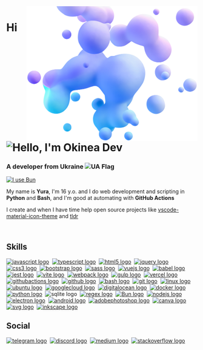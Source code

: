<img align="right" width="450" src="assets/bubbles.webp">

# Hi <img align="bottom" src="https://raw.githubusercontent.com/okineadev/okineadev-website/main/emojis/hello.webp" alt="Hello" width="28">, I'm Okinea Dev
<h3>A developer from Ukraine <img align="top" src="https://raw.githubusercontent.com/okineadev/okineadev-website/main/emojis/ua-flag.webp" alt="UA Flag" height="24"></h3>

[![I use Bun](https://img.shields.io/badge/-I_use_Bun-%23fbf0df?logo=Bun&logoColor=%23fbf0df&labelColor=black)](https://bun.sh)

My name is **Yura**, I'm 16 y.o. and I do web development and scripting in **Python** and **Bash**, and I'm good at automating with **GitHub Actions**

I create and when I have time help open source projects like [vscode-material-icon-theme](https://github.com/material-extensions/vscode-material-icon-theme) and [tldr](https://github.com/tldr-pages/tldr)

<br/>

## Skills

<div align="left">
  <a href="https://developer.mozilla.org/en-US/docs/Web/JavaScript"><img src="https://skillicons.dev/icons?i=js" height="40" alt="javascript logo" /></a>&nbsp;
  <a href="https://www.typescriptlang.org/"><img src="https://skillicons.dev/icons?i=ts" height="40" alt="typescript logo"  /></a>&nbsp;
  <a href="https://developer.mozilla.org/docs/Web/HTML"><img src="https://skillicons.dev/icons?i=html" height="40" alt="html5 logo"  /></a>&nbsp;
  <a href="https://jquery.com/"><img src="https://skillicons.dev/icons?i=jquery" height="40" alt="jquery logo"  /></a>&nbsp;
  <a href="https://developer.mozilla.org/docs/Web/CSS"><img src="https://skillicons.dev/icons?i=css" height="40" alt="css3 logo"  /></a>&nbsp;
  <a href="https://getbootstrap.com/"><img src="https://skillicons.dev/icons?i=bootstrap" height="40" alt="bootstrap logo"  /></a>&nbsp;
  <a href="https://sass-lang.com/"><img src="https://skillicons.dev/icons?i=sass" height="40" alt="sass logo"  /></a>&nbsp;
  <a href="https://vuejs.org/"><img src="https://skillicons.dev/icons?i=vue" height="40" alt="vuejs logo"  /></a>&nbsp;
  <a href="https://babeljs.io/"><img src="https://skillicons.dev/icons?i=babel" height="40" alt="babel logo"  /></a>&nbsp;
  <a href="https://jestjs.io/"><img src="https://skillicons.dev/icons?i=jest" height="40" alt="jest logo"  /></a>&nbsp;
  <a href="https://vitejs.dev/"><img src="https://skillicons.dev/icons?i=vite" height="40" alt="vite logo"  /></a>&nbsp;
  <a href="https://webpack.js.org/"><img src="https://skillicons.dev/icons?i=webpack" height="40" alt="webpack logo"  /></a>&nbsp;
  <a href="https://gulpjs.com/"><img src="https://skillicons.dev/icons?i=gulp" height="40" alt="gulp logo"  /></a>&nbsp;
  <a href="https://vercel.com/"><img src="https://skillicons.dev/icons?i=vercel" height="40" alt="vercel logo"  /></a>&nbsp;
  <a href="https://github.com/features/actions"><img src="https://skillicons.dev/icons?i=githubactions" height="40" alt="githubactions logo"  /></a>&nbsp;
  <a href="https://github.com/"><img src="https://skillicons.dev/icons?i=github" height="40" alt="github logo"  /></a>&nbsp;
  <a href="https://wikipedia.org/wiki/Bash"><img src="https://skillicons.dev/icons?i=bash" height="40" alt="bash logo"  /></a>&nbsp;
  <a href="https://git-scm.com/"><img src="https://skillicons.dev/icons?i=git" height="40" alt="git logo"  /></a>&nbsp;
  <a href="https://wikipedia.org/wiki/Linux"><img src="https://skillicons.dev/icons?i=linux" height="40" alt="linux logo"  /></a>&nbsp;
  <a href="https://ubuntu.com/"><img src="https://cdn.simpleicons.org/ubuntu/E95420" height="40" alt="ubuntu logo"  /></a>&nbsp;
  <a href="https://cloud.google.com/"><img src="https://skillicons.dev/icons?i=gcp" height="40" alt="googlecloud logo"  /></a>&nbsp;
  <a href="https://www.digitalocean.com/"><img src="https://cdn.simpleicons.org/digitalocean/0080FF" height="40" alt="digitalocean logo"  /></a>&nbsp;
  <a href="https://www.docker.com/"><img src="https://skillicons.dev/icons?i=docker" height="40" alt="docker logo"  /></a>&nbsp;
  <a href="https://www.python.org/"><img src="https://skillicons.dev/icons?i=py" height="40" alt="python logo"  /></a>&nbsp;
  <img src="https://skillicons.dev/icons?i=sqlite" height="40" alt="sqlite logo">&nbsp;
  <a href="https://docs.python.org/3/library/re.html"><img src="https://skillicons.dev/icons?i=regex" height="40" alt="regex logo"  /></a>&nbsp;
  <a href="https://bun.sh/"><img src="https://user-images.githubusercontent.com/709451/182802334-d9c42afe-f35d-4a7b-86ea-9985f73f20c3.png" width="40" alt="Bun logo"></a>&nbsp;
  <a href="https://nodejs.org/"><img src="https://skillicons.dev/icons?i=nodejs" height="40" alt="nodejs logo"  /></a>&nbsp;
  <a href="https://www.electronjs.org/"><img src="https://skillicons.dev/icons?i=electron" height="40" alt="electron logo"  /></a>&nbsp;
  <a href="https://developer.android.com/"><img src="https://cdn.simpleicons.org/android/3DDC84" height="40" alt="android logo"  /></a>&nbsp;
  <a href="https://www.adobe.com/products/photoshop.html"><img src="https://skillicons.dev/icons?i=ps" height="40" alt="adobephotoshop logo"  /></a>&nbsp;
  <a href="https://www.canva.com/"><img src="https://cdn.simpleicons.org/canva/00C4CC" height="40" alt="canva logo"  /></a>&nbsp;
  <a href="https://developer.mozilla.org/docs/Web/SVG"><img src="https://skillicons.dev/icons?i=svg" height="40" alt="svg logo"  /></a>&nbsp;
  <a href="https://inkscape.org/"><img src="https://cdn.jsdelivr.net/gh/devicons/devicon/icons/inkscape/inkscape-original.svg" height="40" alt="inkscape logo"  /></a>
</div>

## Social

<div align="left">
  <a href="https://t.me/okinea"><img src="https://raw.githubusercontent.com/maurodesouza/profile-readme-generator/master/src/assets/icons/social/telegram/default.svg" height="40" alt="telegram logo"  /></a>&nbsp;
  <a href="https://discordapp.com/users/okineadev"><img src="https://raw.githubusercontent.com/maurodesouza/profile-readme-generator/master/src/assets/icons/social/discord/default.svg" height="40" alt="discord logo"  /></a>&nbsp;
  <a href="https://medium.com/@okineadev"><img src="https://raw.githubusercontent.com/maurodesouza/profile-readme-generator/master/src/assets/icons/social/medium/default.svg" height="40" alt="medium logo"  /></a>&nbsp;
  <a href="https://stackoverflow.com/users/21165921/simpledev"><img src="https://raw.githubusercontent.com/maurodesouza/profile-readme-generator/master/src/assets/icons/social/stackoverflow/default.svg" height="40" alt="stackoverflow logo"  /></a>
</div>
